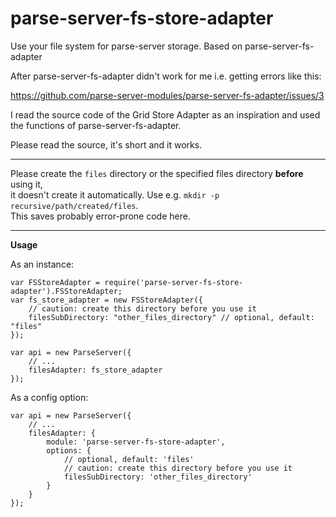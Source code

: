 # parse-server-fs-store-adapter

Use your file system for parse-server storage. Based on parse-server-fs-adapter

After parse-server-fs-adapter didn't work for me i.e. getting errors like this:

https://github.com/parse-server-modules/parse-server-fs-adapter/issues/3

I read the source code of the Grid Store Adapter as an inspiration
and used the functions of parse-server-fs-adapter.  

Please read the source, it's short and it works.

- - -

Please create the `files` directory or the specified files directory **before** using it,  
it doesn't create it automatically. Use e.g. `mkdir -p recursive/path/created/files`.  
This saves probably error-prone code here.

- - -

**Usage**

As an instance:

    var FSStoreAdapter = require('parse-server-fs-store-adapter').FSStoreAdapter;
    var fs_store_adapter = new FSStoreAdapter({
        // caution: create this directory before you use it
        filesSubDirectory: "other_files_directory" // optional, default: "files"
    });

    var api = new ParseServer({
        // ...
        filesAdapter: fs_store_adapter
    });

As a config option:

    var api = new ParseServer({
        // ...
        filesAdapter: {
            module: 'parse-server-fs-store-adapter',
            options: {
                // optional, default: 'files'
                // caution: create this directory before you use it
                filesSubDirectory: 'other_files_directory'
            }
        }
    });
